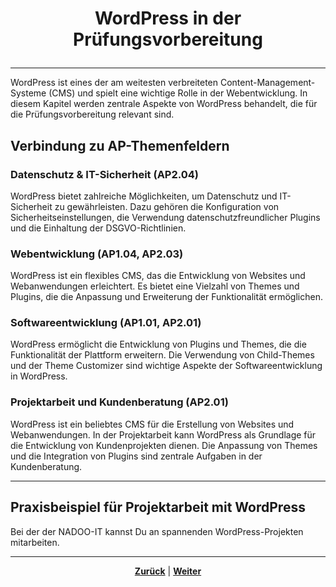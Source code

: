 # <p align="center">WordPress in der Prüfungsvorbereitung</p>

---
<!-- Kapitel WordPress in der Prüfungsvorbereitung -->

WordPress ist eines der am weitesten verbreiteten Content-Management-Systeme (CMS) und spielt eine wichtige Rolle in der Webentwicklung. In diesem Kapitel werden zentrale Aspekte von WordPress behandelt, die für die Prüfungsvorbereitung relevant sind.

## Verbindung zu AP-Themenfeldern

### Datenschutz & IT-Sicherheit (AP2.04)

WordPress bietet zahlreiche Möglichkeiten, um Datenschutz und IT-Sicherheit zu gewährleisten. Dazu gehören die Konfiguration von Sicherheitseinstellungen, die Verwendung datenschutzfreundlicher Plugins und die Einhaltung der DSGVO-Richtlinien.

### Webentwicklung (AP1.04, AP2.03)

WordPress ist ein flexibles CMS, das die Entwicklung von Websites und Webanwendungen erleichtert. Es bietet eine Vielzahl von Themes und Plugins, die die Anpassung und Erweiterung der Funktionalität ermöglichen.

### Softwareentwicklung (AP1.01, AP2.01)

WordPress ermöglicht die Entwicklung von Plugins und Themes, die die Funktionalität der Plattform erweitern. Die Verwendung von Child-Themes und der Theme Customizer sind wichtige Aspekte der Softwareentwicklung in WordPress.

### Projektarbeit und Kundenberatung (AP2.01)

WordPress ist ein beliebtes CMS für die Erstellung von Websites und Webanwendungen. In der Projektarbeit kann WordPress als Grundlage für die Entwicklung von Kundenprojekten dienen. Die Anpassung von Themes und die Integration von Plugins sind zentrale Aufgaben in der Kundenberatung.

---

## Praxisbeispiel für Projektarbeit mit WordPress

Bei der der NADOO-IT kannst Du an spannenden WordPress-Projekten mitarbeiten.

---

<p align="center"><a href="/docs/06-entwicklung/08-cms/06-design_themes/README.md"><strong>Zurück</strong></a> | <a href="/docs/06-entwicklung/08-cms/06-design_themes/README.md"><strong>Weiter</strong></a></p>
